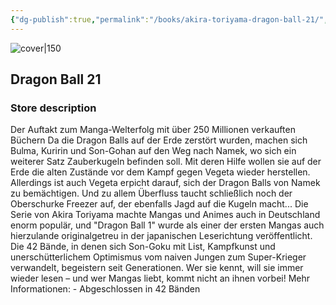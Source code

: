 ```yaml
---
{"dg-publish":true,"permalink":"/books/akira-toriyama-dragon-ball-21/","title":"\"Dragon Ball 21\"","tags":["manga","Fantasy"]}
---
```




![cover|150](http://books.google.com/books/content?id=gp9GDwAAQBAJ&printsec=frontcover&img=1&zoom=1&edge=curl&source=gbs_api)

## Dragon Ball 21

### Store description

Der Auftakt zum Manga-Welterfolg mit über 250 Millionen verkauften Büchern Da die Dragon Balls auf der Erde zerstört wurden, machen sich Bulma, Kuririn und Son-Gohan auf den Weg nach Namek, wo sich ein weiterer Satz Zauberkugeln befinden soll. Mit deren Hilfe wollen sie auf der Erde die alten Zustände vor dem Kampf gegen Vegeta wieder herstellen. Allerdings ist auch Vegeta erpicht darauf, sich der Dragon Balls von Namek zu bemächtigen. Und zu allem Überfluss taucht schließlich noch der Oberschurke Freezer auf, der ebenfalls Jagd auf die Kugeln macht... Die Serie von Akira Toriyama machte Mangas und Animes auch in Deutschland enorm populär, und "Dragon Ball 1" wurde als einer der ersten Mangas auch hierzulande originalgetreu in der japanischen Leserichtung veröffentlicht. Die 42 Bände, in denen sich Son-Goku mit List, Kampfkunst und unerschütterlichem Optimismus vom naiven Jungen zum Super-Krieger verwandelt, begeistern seit Generationen. Wer sie kennt, will sie immer wieder lesen – und wer Mangas liebt, kommt nicht an ihnen vorbei! Mehr Informationen: - Abgeschlossen in 42 Bänden
```